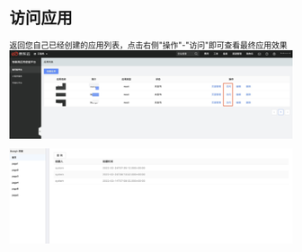 # 访问应用
   返回您自己已经创建的应用列表，点击右侧"操作"-"访问"即可查看最终应用效果
   ![创建小程序](../../../../../image/IoT/IoT-Aep/lowcode-use-root.jpeg)

   ![创建小程序](../../../../../image/IoT/IoT-Aep/lowcode-use.jpeg)

